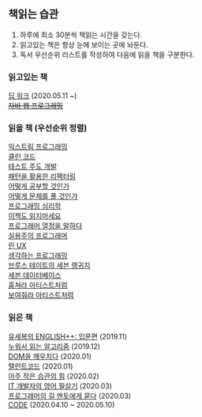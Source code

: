 ## 책읽는 습관
1. 하루에 최소 30분씩 책읽는 시간을 갖는다.
2. 읽고있는 책은 항상 눈에 보이는 곳에 놔둔다.
3. 독서 우선순위 리스트를 작성하여 다음에 읽을 책을 구분한다.

### 읽고있는 책
[딥 워크](http://www.kyobobook.co.kr/product/detailViewKor.laf?ejkGb=KOR&mallGb=KOR&barcode=9788937434082&orderClick=LEa&Kc=) (2020.05.11 ~) <br>
[~~자바 웹 프로그래밍~~](http://www.kyobobook.co.kr/product/detailViewKor.laf?ejkGb=KOR&mallGb=KOR&barcode=9788998756680&orderClick=LAG&Kc=)<br>
### 읽을 책 (우선순위 정렬)

[익스트림 프로그래밍](http://www.kyobobook.co.kr/product/detailViewKor.laf?ejkGb=KOR&mallGb=KOR&barcode=9788991268104&orderClick=LEa&Kc=)<br>
[클린 코드](http://www.kyobobook.co.kr/product/detailViewKor.laf?ejkGb=KOR&mallGb=KOR&barcode=9788966260959&orderClick=LEa&Kc=)<br>
[테스트 주도 개발](http://www.kyobobook.co.kr/product/detailViewKor.laf?ejkGb=KOR&mallGb=KOR&barcode=9788966261024&orderClick=LAG&Kc=)<br>
[패턴을 활용한 리팩터링](http://www.kyobobook.co.kr/product/detailViewKor.laf?ejkGb=KOR&mallGb=KOR&barcode=9788991268166&orderClick=LAG&Kc=)<br>
[어떻게 공부할 것인가](http://www.kyobobook.co.kr/product/detailViewKor.laf?ejkGb=KOR&mallGb=KOR&barcode=9788937834868&orderClick=LEa&Kc=)<br>
[어떻게 문제를 풀 것인가](http://www.kyobobook.co.kr/product/detailViewKor.laf?ejkGb=KOR&mallGb=KOR&barcode=9788981723422&orderClick=LAG&Kc=)<br>
[프로그래밍 심리학](http://www.kyobobook.co.kr/product/detailViewKor.laf?ejkGb=KOR&mallGb=KOR&barcode=9788966260980&orderClick=LAG&Kc=)<br>
[이책도 읽지마세요](http://www.kyobobook.co.kr/product/detailViewKor.laf?ejkGb=KOR&mallGb=KOR&barcode=9791189437039&orderClick=LEa&Kc=)<br>
[프로그래머 열정을 말하다](http://www.kyobobook.co.kr/product/detailViewKor.laf?ejkGb=KOR&mallGb=KOR&barcode=9788966260225&orderClick=LEa&Kc=)<br>
[실용주의 프로그래머](http://www.kyobobook.co.kr/product/detailViewKor.laf?ejkGb=KOR&mallGb=KOR&barcode=9788966261031&orderClick=LEa&Kc=)<br>
[린 UX](http://www.kyobobook.co.kr/product/detailViewKor.laf?ejkGb=KOR&mallGb=KOR&barcode=9788968480485&orderClick=LAG&Kc=)<br>
[생각하는 프로그래밍](http://www.kyobobook.co.kr/product/detailViewKor.laf?ejkGb=KOR&mallGb=KOR&barcode=9788966260997&orderClick=LAG&Kc=)<br>
[브루스 테이트의 세븐 랭귀지](http://www.kyobobook.co.kr/product/detailViewKor.laf?ejkGb=KOR&mallGb=KOR&barcode=9788968481857&orderClick=LEa&Kc=)<br>
[세븐 데이터베이스](http://www.kyobobook.co.kr/product/detailViewKor.laf?ejkGb=KOR&mallGb=KOR&barcode=9788994506579&orderClick=LEa&Kc=)<br>
[훔쳐라 아티스트처럼](http://www.kyobobook.co.kr/product/detailViewKor.laf?ejkGb=KOR&mallGb=KOR&barcode=9788927804192&orderClick=LAG&Kc=)<br>
[보여줘라 아티스트처럼](http://www.kyobobook.co.kr/product/detailViewKor.laf?ejkGb=KOR&mallGb=KOR&barcode=9788927805427&orderClick=LAG&Kc=)<br>

### 읽은 책
[유세복의 ENGLISH++: 입문편](http://www.kyobobook.co.kr/product/detailViewKor.laf?ejkGb=KOR&mallGb=KOR&barcode=9788994797250&orderClick=LAG&Kc=) (2019.11)<br>
[누워서 읽는 알고리즘](http://www.kyobobook.co.kr/product/detailViewKor.laf?ejkGb=KOR&mallGb=KOR&barcode=9788968482274&orderClick=LAG&Kc=) (2019.12)<br>
[DOM을 깨우치다](http://www.kyobobook.co.kr/product/detailViewKor.laf?ejkGb=KOR&mallGb=KOR&barcode=9788994774510&orderClick=LEa&Kc=) (2020.01)<br>
[탤런트코드](http://www.kyobobook.co.kr/product/detailViewKor.laf?ejkGb=KOR&mallGb=KOR&barcode=9788901096414&orderClick=LEa&Kc=) (2020.01)<br>
[아주 작은 습관의 힘](http://www.kyobobook.co.kr/product/detailViewKor.laf?ejkGb=KOR&mallGb=KOR&barcode=9791162540640&orderClick=LEa&Kc=) (2020.02)<br>
[IT 개발자의 영어 필살기](http://www.kyobobook.co.kr/product/detailViewKor.laf?ejkGb=KOR&mallGb=KOR&barcode=9791189909093&orderClick=LEa&Kc=) (2020.03)<br>
[프로그래머의 길 멘토에게 묻다](http://www.kyobobook.co.kr/product/detailViewKor.laf?ejkGb=KOR&mallGb=KOR&barcode=9788991268807&orderClick=LAG&Kc=) (2020.03)<br>
[CODE](http://www.kyobobook.co.kr/product/detailViewKor.laf?ejkGb=KOR&mallGb=KOR&barcode=9788966261253&orderClick=LAG&Kc=) (2020.04.10 ~ 2020.05.10)
